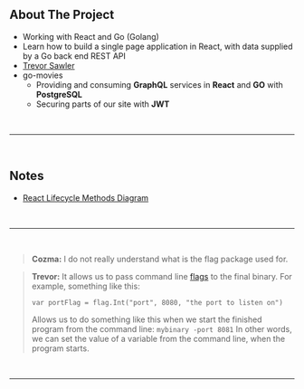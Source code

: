 ## About The Project

- Working with React and Go (Golang)
- Learn how to build a single page application in React, with data supplied by a Go back end REST API
- [Trevor Sawler](https://github.com/tsawler)
- go-movies
  - Providing and consuming **GraphQL** services in **React** and **GO** with **PostgreSQL**
  - Securing parts of our site with **JWT**

&nbsp;

---

&nbsp;

## Notes

- [React Lifecycle Methods Diagram](https://projects.wojtekmaj.pl/react-lifecycle-methods-diagram/)

&nbsp;

---

&nbsp;

> **Cozma:** I do not really understand what is the flag package used for.

> **Trevor:** It allows us to pass command line [flags](https://pkg.go.dev/flag) to the final binary. For example, something like this:
>
> `var portFlag = flag.Int("port", 8080, "the port to listen on")`
>
> Allows us to do something like this when we start the finished program from the command line: `mybinary -port 8081`
> In other words, we can set the value of a variable from the command line, when the program starts.

&nbsp;

---

&nbsp;
